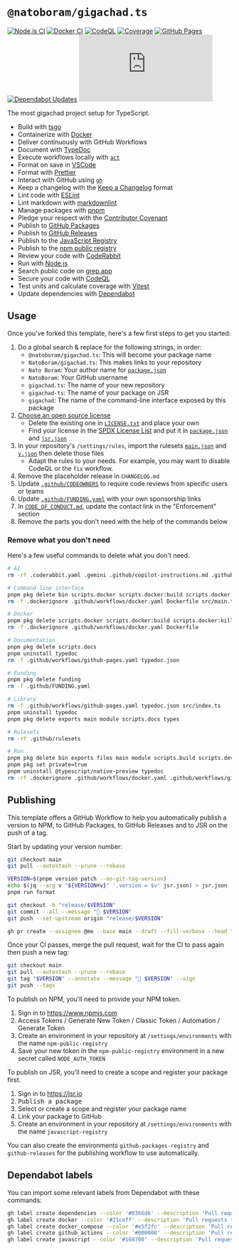 # `@natoboram/gigachad.ts`

[![Node.js CI](https://github.com/NatoBoram/gigachad.ts/actions/workflows/node.js.yaml/badge.svg)](https://github.com/NatoBoram/gigachad.ts/actions/workflows/node.js.yaml) [![Docker CI](https://github.com/NatoBoram/gigachad.ts/actions/workflows/docker.yaml/badge.svg)](https://github.com/NatoBoram/gigachad.ts/actions/workflows/docker.yaml) [![CodeQL](https://github.com/NatoBoram/gigachad.ts/actions/workflows/github-code-scanning/codeql/badge.svg)](https://github.com/NatoBoram/gigachad.ts/actions/workflows/github-code-scanning/codeql) [![Coverage](https://img.shields.io/badge/dynamic/json?url=https%3A%2F%2Fnatoboram.github.io%2Fgigachad.ts%2Fcoverage%2Fcoverage-summary.json&query=total.branches.pct&suffix=%25&logo=Vitest&label=Coverage&color=acd268)](https://natoboram.github.io/gigachad.ts/coverage) [![GitHub Pages](https://github.com/NatoBoram/gigachad.ts/actions/workflows/github-pages.yaml/badge.svg)](https://github.com/NatoBoram/gigachad.ts/actions/workflows/github-pages.yaml) [![Dependabot Updates](https://github.com/NatoBoram/gigachad.ts/actions/workflows/dependabot/dependabot-updates/badge.svg)](https://github.com/NatoBoram/gigachad.ts/actions/workflows/dependabot/dependabot-updates) [![CodeRabbit Pull Request Reviews](https://img.shields.io/coderabbit/prs/github/NatoBoram/gigachad.ts?logo=CodeRabbit&logoColor=FF570A&label=CodeRabbit%20Reviews&labelColor=171717&color=FF570A)](https://github.com/NatoBoram/gigachad.ts/pulls?q=reviewed-by%3Acoderabbitai%5Bbot%5D)

The most gigachad project setup for TypeScript.

- Build with [tsgo](https://github.com/microsoft/typescript-go)
- Containerize with [Docker](https://github.com/docker/cli)
- Deliver continuously with GitHub Workflows
- Document with [TypeDoc](https://github.com/TypeStrong/typedoc)
- Execute workflows locally with [`act`](https://github.com/nektos/act)
- Format on save in [VSCode](https://github.com/microsoft/vscode)
- Format with [Prettier](https://github.com/prettier/prettier)
- Interact with GitHub using [`gh`](https://github.com/cli/cli)
- Keep a changelog with the [Keep a Changelog](https://keepachangelog.com) format
- Lint code with [ESLint](https://github.com/eslint/eslint)
- Lint markdown with [markdownlint](https://github.com/DavidAnson/markdownlint)
- Manage packages with [pnpm](https://github.com/pnpm/pnpm)
- Pledge your respect with the [Contributor Covenant](https://github.com/EthicalSource/contributor_covenant)
- Publish to [GitHub Packages](https://docs.github.com/packages)
- Publish to [GitHub Releases](https://docs.github.com/repositories/releasing-projects-on-github)
- Publish to the [JavaScript Registry](https://jsr.io)
- Publish to the [npm public registry](https://npmjs.com)
- Review your code with [CodeRabbit](https://github.com/marketplace/coderabbitai)
- Run with [Node.js](https://nodejs.org/api/typescript.html#type-stripping)
- Search public code on [grep.app](https://grep.app)
- Secure your code with [CodeQL](https://github.com/github/codeql)
- Test units and calculate coverage with [Vitest](https://github.com/vitest-dev/vitest)
- Update dependencies with [Dependabot](https://github.com/dependabot/dependabot-core)

## Usage

Once you've forked this template, here's a few first steps to get you started:

1. Do a global search & replace for the following strings, in order:
   - `@natoboram/gigachad.ts`: This will become your package name
   - `NatoBoram/gigachad.ts`: This makes links to your repository
   - `Nato Boram`: Your author name for [`package.json`](package.json)
   - `NatoBoram`: Your GitHub username
   - `gigachad.ts`: The name of your new repository
   - `gigachad-ts`: The name of your package on JSR
   - `gigachad`: The name of the command-line interface exposed by this package
2. [Choose an open source license](https://choosealicense.com)
   - Delete the existing one in [`LICENSE.txt`](LICENSE.txt) and place your own
   - Find your license in the [SPDX License List](https://spdx.org/licenses) and put it in [`package.json`](package.json) and [`jsr.json`](jsr.json)
3. In your repository's `/settings/rules`, import the rulesets [`main.json`](.github/rulesets/main.json) and [`v.json`](.github/rulesets/v.json) then delete those files
   - Adapt the rules to your needs. For example, you may want to disable CodeQL or the `fix` workflow.
4. Remove the placeholder release in `CHANGELOG.md`
5. Update [`.github/CODEOWNERS`](.github/CODEOWNERS) to require code reviews from specific users or teams
6. Update [`.github/FUNDING.yaml`](.github/FUNDING.yaml) with your own sponsorship links
7. In [`CODE_OF_CONDUCT.md`](CODE_OF_CONDUCT.md), update the contact link in the "Enforcement" section
8. Remove the parts you don't need with the help of the commands below

### Remove what you don't need

Here's a few useful commands to delete what you don't need.

```sh
# AI
rm -rf .coderabbit.yaml .gemini .github/copilot-instructions.md .github/instructions .github/workflows/copilot-setup-steps.yaml .vscode/mcp.json
```

```sh
# Command-line interface
pnpm pkg delete bin scripts.docker scripts.docker:build scripts.docker:kill scripts.docker:run scripts.start
rm -f .dockerignore .github/workflows/docker.yaml Dockerfile src/main.ts
```

```sh
# Docker
pnpm pkg delete scripts.docker scripts.docker:build scripts.docker:kill scripts.docker:run
rm -f .dockerignore .github/workflows/docker.yaml Dockerfile
```

```sh
# Documentation
pnpm pkg delete scripts.docs
pnpm uninstall typedoc
rm -f .github/workflows/github-pages.yaml typedoc.json
```

```sh
# Funding
pnpm pkg delete funding
rm -f .github/FUNDING.yaml
```

```sh
# Library
rm -f .github/workflows/github-pages.yaml typedoc.json src/index.ts
pnpm uninstall typedoc
pnpm pkg delete exports main module scripts.docs types
```

```sh
# Rulesets
rm -rf .github/rulesets
```

```sh
# Run
pnpm pkg delete bin exports files main module scripts.build scripts.dev scripts.docker scripts.docker:build scripts.docker:kill scripts.docker:run scripts.docs scripts.start types
pnpm pkg set private=true
pnpm uninstall @typescript/native-preview typedoc
rm -rf .dockerignore .github/workflows/docker.yaml .github/workflows/github-pages.yaml Dockerfile src/index.ts src/main.ts typedoc.json
```

## Publishing

This template offers a GitHub Workflow to help you automatically publish a version to NPM, to GitHub Packages, to GitHub Releases and to JSR on the push of a tag.

Start by updating your version number:

```sh
git checkout main
git pull --autostash --prune --rebase

VERSION=$(pnpm version patch --no-git-tag-version)
echo $(jq --arg v "${VERSION#v}" '.version = $v' jsr.json) > jsr.json
pnpm run format

git checkout -b "release/$VERSION"
git commit --all --message "🔖 $VERSION"
git push --set-upstream origin "release/$VERSION"

gh pr create --assignee @me --base main --draft --fill-verbose --head "release/$VERSION" --title "🔖 $VERSION"
```

Once your CI passes, merge the pull request, wait for the CI to pass again then push a new tag:

```sh
git checkout main
git pull --autostash --prune --rebase
git tag "$VERSION" --annotate --message "🔖 $VERSION" --sign
git push --tags
```

To publish on NPM, you'll need to provide your NPM token.

1. Sign in to <https://www.npmjs.com>
2. Access Tokens / Generate New Token / Classic Token / Automation / Generate Token
3. Create an environment in your repository at `/settings/environments` with the name `npm-public-registry`
4. Save your new token in the `npm-public-registry` environment in a new secret called `NODE_AUTH_TOKEN`

To publish on JSR, you'll need to create a scope and register your package first.

1. Sign in to <https://jsr.io>
2. <kbd>Publish a package</kbd>
3. Select or create a scope and register your package name
4. Link your package to GitHub
5. Create an environment in your repository at `/settings/environments` with the name `javascript-registry`

You can also create the environments `github-packages-registry` and `github-releases` for the publishing workflow to use automatically.

## Dependabot labels

You can import some relevant labels from Dependabot with these commands:

```sh
gh label create dependencies --color '#0366d6' --description 'Pull requests that update a dependency file' --force
gh label create docker --color '#21ceff' --description 'Pull requests that update Docker code' --force
gh label create docker_compose --color '#e5f2fc' --description 'Pull requests that update Docker Compose code' --force
gh label create github_actions --color '#000000' --description 'Pull requests that update GitHub Actions code' --force
gh label create javascript --color '#168700' --description 'Pull requests that update JavaScript code' --force
```
